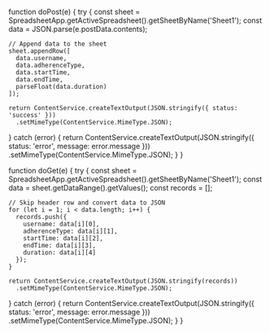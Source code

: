 function doPost(e) {
  try {
    const sheet = SpreadsheetApp.getActiveSpreadsheet().getSheetByName('Sheet1');
    const data = JSON.parse(e.postData.contents);
    
    // Append data to the sheet
    sheet.appendRow([
      data.username,
      data.adherenceType,
      data.startTime,
      data.endTime,
      parseFloat(data.duration)
    ]);
    
    return ContentService.createTextOutput(JSON.stringify({ status: 'success' }))
      .setMimeType(ContentService.MimeType.JSON);
  } catch (error) {
    return ContentService.createTextOutput(JSON.stringify({ status: 'error', message: error.message }))
      .setMimeType(ContentService.MimeType.JSON);
  }
}

function doGet(e) {
  try {
    const sheet = SpreadsheetApp.getActiveSpreadsheet().getSheetByName('Sheet1');
    const data = sheet.getDataRange().getValues();
    const records = [];
    
    // Skip header row and convert data to JSON
    for (let i = 1; i < data.length; i++) {
      records.push({
        username: data[i][0],
        adherenceType: data[i][1],
        startTime: data[i][2],
        endTime: data[i][3],
        duration: data[i][4]
      });
    }
    
    return ContentService.createTextOutput(JSON.stringify(records))
      .setMimeType(ContentService.MimeType.JSON);
  } catch (error) {
    return ContentService.createTextOutput(JSON.stringify({ status: 'error', message: error.message }))
      .setMimeType(ContentService.MimeType.JSON);
  }
}
